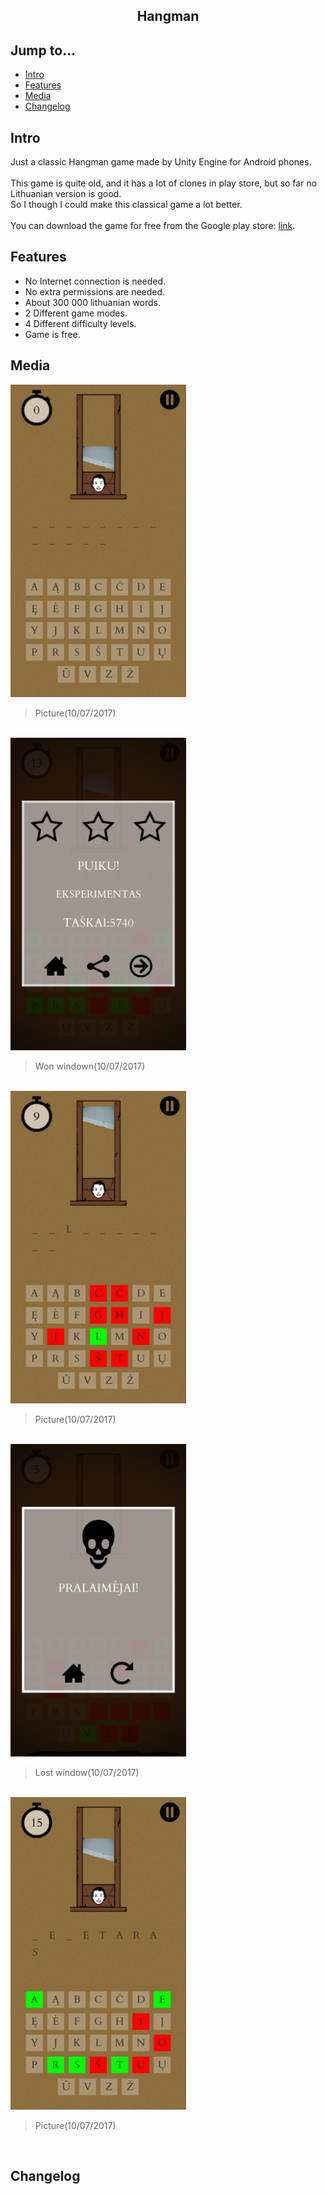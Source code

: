 <div align="center">
  <h2>Hangman</h2>
</div>

## Jump to...

  - [Intro](#intro)
  - [Features](#features)
  - [Media](#media)
  - [Changelog](#changelog)

## <a name="Intro"></a>Intro

<p>Just a classic Hangman game made by Unity Engine for Android phones.<br><br>
This game is quite old, and it has a lot of clones in play store, but so far no Lithuanian version is good.<br>
So I though I could make this classical game a lot better.<br><br>
You can download the game for free from the Google play store: <a href="https://play.google.com/store/apps/details?id=com.Revoliucija.ZodziuRevoliucija" target="_blank">link</a>.
</p>

## <a name="Features"></a>Features

<ul>
  <li>No Internet connection is needed.</li>
  <li>No extra permissions are needed.</li>
  <li>About 300 000 lithuanian words.</li>
  <li>2 Different game modes.</li>
  <li>4 Different difficulty levels.</li>
  <li>Game is free.</li>
</ul>

## <a name="Media"></a>Media

<a target="_blank" href="https://github.com/GintasS/Hangman/blob/master/Screenshots/1.png">
  <img src="https://github.com/GintasS/Hangman/blob/master/Screenshots/1.png" height="500" style="max-width:100%;"></img>
</a>
<blockquote>Picture(10/07/2017)</blockquote>
<br>

<a target="_blank" href="https://github.com/GintasS/Hangman/blob/master/Screenshots/2.png">
  <img src="https://github.com/GintasS/Hangman/blob/master/Screenshots/2.png" height="500" style="max-width:100%;"></img>
</a>
<blockquote>Won windown(10/07/2017)</blockquote>
<br>

<a target="_blank" href="https://github.com/GintasS/Hangman/blob/master/Screenshots/3.png">
  <img src="https://github.com/GintasS/Hangman/blob/master/Screenshots/3.png" height="500" style="max-width:100%;"></img>
</a>
<blockquote>Picture(10/07/2017)</blockquote>
<br>

<a target="_blank" href="https://github.com/GintasS/Hangman/blob/master/Screenshots/4.png">
  <img src="https://github.com/GintasS/Hangman/blob/master/Screenshots/4.png" height="500" style="max-width:100%;"></img>
</a>
<blockquote>Lost window(10/07/2017)</blockquote>
<br>

<a target="_blank" href="https://github.com/GintasS/Hangman/blob/master/Screenshots/5.png">
  <img src="https://github.com/GintasS/Hangman/blob/master/Screenshots/5.png" height="500" style="max-width:100%;"></img>
</a>
<blockquote>Picture(10/07/2017)</blockquote>
<br>

## <a name="Changelog"></a>Changelog
